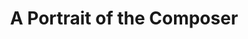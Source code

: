 ---
ee_id_show: '4447'
title: A Portrait of the Composer
url: a-portrait-of-the-composer
live_url:
year: '2018'
venue: Church Saint-Denys-du-Sacrement
state_country: Paris
type:
dates:
wwwnews:
wwweblast:
pitch: Hampus Lindwall on the pipes w a few of mine, one by Duchamp (if you blinked,
  you would have missed it), and one by Niblock. WZ TOTAL FIRE.
ps:
download:
layout: shows
---